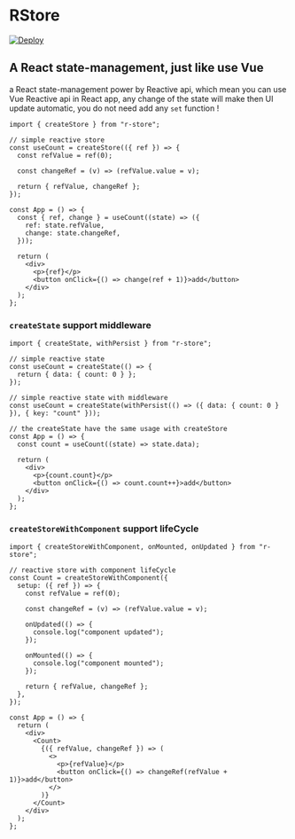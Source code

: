 # RStore

[![Deploy](https://github.com/MrWangJustToDo/r-store/actions/workflows/deploy.yml/badge.svg)](https://github.com/MrWangJustToDo/r-store/actions/workflows/deploy.yml)

## A React state-management, just like use Vue

a React state-management power by Reactive api, which mean you can use Vue Reactive api in React app, any change of the state will make then UI update automatic, you do not need add any `set` function !

```tsx
import { createStore } from "r-store";

// simple reactive store
const useCount = createStore(({ ref }) => {
  const refValue = ref(0);

  const changeRef = (v) => (refValue.value = v);

  return { refValue, changeRef };
});

const App = () => {
  const { ref, change } = useCount((state) => ({
    ref: state.refValue,
    change: state.changeRef,
  }));

  return (
    <div>
      <p>{ref}</p>
      <button onClick={() => change(ref + 1)}>add</button>
    </div>
  );
};
```

### `createState` support middleware

```tsx
import { createState, withPersist } from "r-store";

// simple reactive state
const useCount = createState(() => {
  return { data: { count: 0 } };
});

// simple reactive state with middleware
const useCount = createState(withPersist(() => ({ data: { count: 0 } }), { key: "count" }));

// the createState have the same usage with createStore
const App = () => {
  const count = useCount((state) => state.data);

  return (
    <div>
      <p>{count.count}</p>
      <button onClick={() => count.count++}>add</button>
    </div>
  );
};
```

### `createStoreWithComponent` support lifeCycle

```tsx
import { createStoreWithComponent, onMounted, onUpdated } from "r-store";

// reactive store with component lifeCycle
const Count = createStoreWithComponent({
  setup: ({ ref }) => {
    const refValue = ref(0);

    const changeRef = (v) => (refValue.value = v);

    onUpdated(() => {
      console.log("component updated");
    });

    onMounted(() => {
      console.log("component mounted");
    });

    return { refValue, changeRef };
  },
});

const App = () => {
  return (
    <div>
      <Count>
        {({ refValue, changeRef }) => (
          <>
            <p>{refValue}</p>
            <button onClick={() => changeRef(refValue + 1)}>add</button>
          </>
        )}
      </Count>
    </div>
  );
};
```
